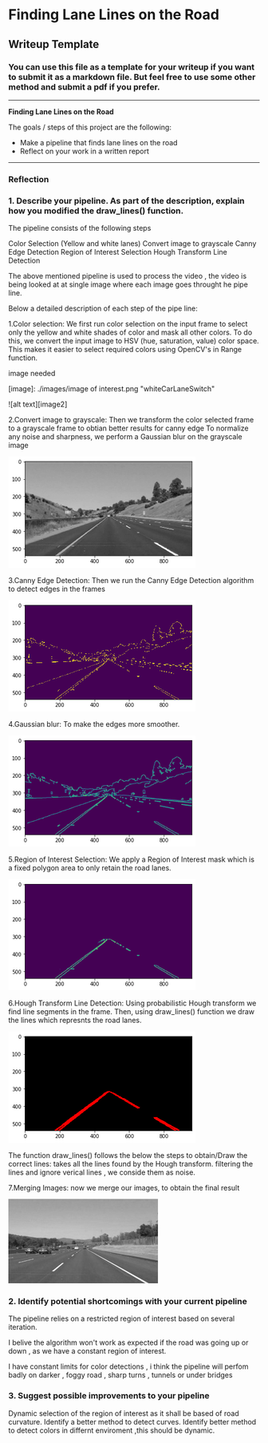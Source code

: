 # **Finding Lane Lines on the Road** 

## Writeup Template

### You can use this file as a template for your writeup if you want to submit it as a markdown file. But feel free to use some other method and submit a pdf if you prefer.

---

**Finding Lane Lines on the Road**

The goals / steps of this project are the following:
* Make a pipeline that finds lane lines on the road
* Reflect on your work in a written report


[//]: # (Image References)

[image1]: ./examples/grayscale.jpg "Grayscale"

---

### Reflection

### 1. Describe your pipeline. As part of the description, explain how you modified the draw_lines() function.

The pipeline consists of the following steps

Color Selection (Yellow and white lanes)
Convert image to grayscale
Canny Edge Detection
Region of Interest Selection
Hough Transform Line Detection 

The above mentioned pipeline is used to process the video , the video is being looked at at single image where each image goes throught he pipe line.

Below a detailed description of each step of the pipe line:

1.Color selection:
We first run color selection on the input frame to select only the yellow and white shades of color and mask all other colors. To do this, we convert the input image to HSV (hue, saturation, value) color space. This makes it easier to select required colors using OpenCV's in Range function.

image  needed

[//]: # (Image References)

[image]: ./images/image of interest.png "whiteCarLaneSwitch"

![alt text][image2]

2.Convert image to grayscale:
Then we transform the color selected frame to a grayscale frame to obtian better results for canny edge To normalize any noise and sharpness, we perform a Gaussian blur on the grayscale image

[//]: # (Image References)

[image3]: ./images/gray_scal.png "whiteCarLaneSwitch"

![alt text][image3]

3.Canny Edge Detection:
Then we run the Canny Edge Detection algorithm to detect edges in the frames

[//]: # (Image References)

[image4]: ./images/Canny.png "whiteCarLaneSwitch"

![alt text][image4]

4.Gaussian blur:
To make the edges more smoother.

[//]: # (Image References)

[image5]: ./images/Gauss.png "whiteCarLaneSwitch"

![alt text][image5]

5.Region of Interest Selection:
We apply a Region of Interest mask which is a fixed polygon area to only retain the road lanes.

[//]: # (Image References)

[image6]: ./images/image_of_interest.png "whiteCarLaneSwitch"

![alt text][image6]

6.Hough Transform Line Detection:
Using probabilistic Hough transform we find line segments in the frame. Then, using draw_lines() function we draw the lines which represnts the road lanes.

[//]: # (Image References)

[image7]: ./images/drawing_lines.png "whiteCarLaneSwitch"

![alt text][image7]

The function draw_lines() follows the below the steps to obtain/Draw the correct lines:
takes all the lines found by the Hough transform.
filtering the lines and ignore verical lines , we conside them as noise.


7.Merging Images:
now we merge our images, to obtain the final result

[//]: # (Image References)

[image1]: ./images/final_image.png "whiteCarLaneSwitch"

![alt text][image1]


### 2. Identify potential shortcomings with your current pipeline


The pipeline relies on a restricted region of interest based on several iteration.

I belive the algorithm won't work as expected if the road was going up or down , as we have a constant region of interest.

I have constant limits for color detections , i think the pipeline will perfom badly on darker , foggy road , sharp turns , tunnels or under bridges


### 3. Suggest possible improvements to your pipeline

Dynamic selection of the region of interest as it shall be based of road curvature.
Identify a better method to detect curves.
Identify better method to detect colors in differnt enviroment ,this should be dynamic.
